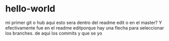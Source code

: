 # hello-world
mi primer git o hub aqui
esto sera dentro del readme edit o en el master?
Y efectivamente fue en el readme editporque hay una flecha para seleccionar los branches.
de aqui los commits y que se yo
